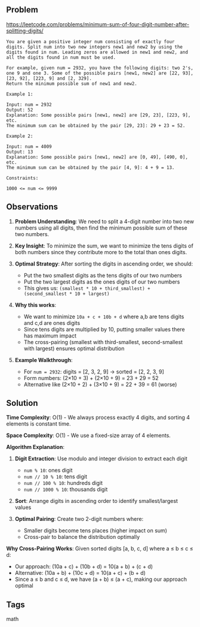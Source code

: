 ## Problem

https://leetcode.com/problems/minimum-sum-of-four-digit-number-after-splitting-digits/

```
You are given a positive integer num consisting of exactly four digits. Split num into two new integers new1 and new2 by using the digits found in num. Leading zeros are allowed in new1 and new2, and all the digits found in num must be used.

For example, given num = 2932, you have the following digits: two 2's, one 9 and one 3. Some of the possible pairs [new1, new2] are [22, 93], [23, 92], [223, 9] and [2, 329].
Return the minimum possible sum of new1 and new2.

Example 1:

Input: num = 2932
Output: 52
Explanation: Some possible pairs [new1, new2] are [29, 23], [223, 9], etc.
The minimum sum can be obtained by the pair [29, 23]: 29 + 23 = 52.

Example 2:

Input: num = 4009
Output: 13
Explanation: Some possible pairs [new1, new2] are [0, 49], [490, 0], etc. 
The minimum sum can be obtained by the pair [4, 9]: 4 + 9 = 13.

Constraints:

1000 <= num <= 9999
```

## Observations

1. **Problem Understanding**: We need to split a 4-digit number into two new numbers using all digits, then find the minimum possible sum of these two numbers.

2. **Key Insight**: To minimize the sum, we want to minimize the tens digits of both numbers since they contribute more to the total than ones digits.

3. **Optimal Strategy**: After sorting the digits in ascending order, we should:
   - Put the two smallest digits as the tens digits of our two numbers
   - Put the two largest digits as the ones digits of our two numbers
   - This gives us: `(smallest * 10 + third_smallest) + (second_smallest * 10 + largest)`

4. **Why this works**: 
   - We want to minimize `10a + c + 10b + d` where a,b are tens digits and c,d are ones digits
   - Since tens digits are multiplied by 10, putting smaller values there has maximum impact
   - The cross-pairing (smallest with third-smallest, second-smallest with largest) ensures optimal distribution

5. **Example Walkthrough**:
   - For `num = 2932`: digits = [2, 3, 2, 9] → sorted = [2, 2, 3, 9]
   - Form numbers: (2×10 + 3) + (2×10 + 9) = 23 + 29 = 52
   - Alternative like (2×10 + 2) + (3×10 + 9) = 22 + 39 = 61 (worse)

## Solution

**Time Complexity**: O(1) - We always process exactly 4 digits, and sorting 4 elements is constant time.

**Space Complexity**: O(1) - We use a fixed-size array of 4 elements.

**Algorithm Explanation**:
1. **Digit Extraction**: Use modulo and integer division to extract each digit
   - `num % 10`: ones digit
   - `num // 10 % 10`: tens digit  
   - `num // 100 % 10`: hundreds digit
   - `num // 1000 % 10`: thousands digit

2. **Sort**: Arrange digits in ascending order to identify smallest/largest values

3. **Optimal Pairing**: Create two 2-digit numbers where:
   - Smaller digits become tens places (higher impact on sum)
   - Cross-pair to balance the distribution optimally

**Why Cross-Pairing Works**:
Given sorted digits [a, b, c, d] where a ≤ b ≤ c ≤ d:
- Our approach: (10a + c) + (10b + d) = 10(a + b) + (c + d)
- Alternative: (10a + b) + (10c + d) = 10(a + c) + (b + d)
- Since a ≤ b and c ≤ d, we have (a + b) ≤ (a + c), making our approach optimal

## Tags

math